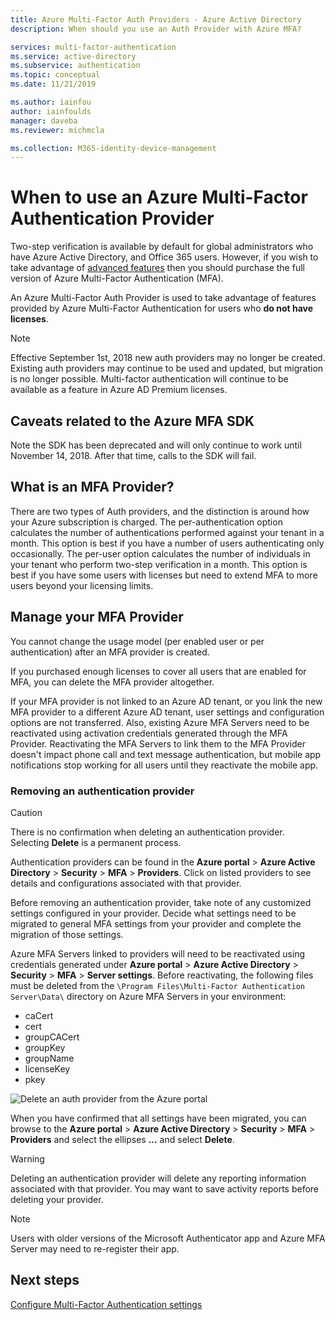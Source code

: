 ```yaml
---
title: Azure Multi-Factor Auth Providers - Azure Active Directory
description: When should you use an Auth Provider with Azure MFA?

services: multi-factor-authentication
ms.service: active-directory
ms.subservice: authentication
ms.topic: conceptual
ms.date: 11/21/2019

ms.author: iainfou
author: iainfoulds
manager: daveba
ms.reviewer: michmcla

ms.collection: M365-identity-device-management
---
```

# When to use an Azure Multi-Factor Authentication Provider

Two-step verification is available by default for global administrators who have Azure Active Directory, and Office 365 users. However, if you wish to take advantage of [advanced features](howto-mfa-mfasettings.md) then you should purchase the full version of Azure Multi-Factor Authentication (MFA).

An Azure Multi-Factor Auth Provider is used to take advantage of features provided by Azure Multi-Factor Authentication for users who **do not have licenses**.

> [!NOTE]
> Effective September 1st, 2018 new auth providers may no longer be created. Existing auth providers may continue to be used and updated, but migration is no longer possible. Multi-factor authentication will continue to be available as a feature in Azure AD Premium licenses.

## Caveats related to the Azure MFA SDK

Note the SDK has been deprecated and will only continue to work until November 14, 2018. After that time, calls to the SDK will fail.

## What is an MFA Provider?

There are two types of Auth providers, and the distinction is around how your Azure subscription is charged. The per-authentication option calculates the number of authentications performed against your tenant in a month. This option is best if you have a number of users authenticating only occasionally. The per-user option calculates the number of individuals in your tenant who perform two-step verification in a month. This option is best if you have some users with licenses but need to extend MFA to more users beyond your licensing limits.

## Manage your MFA Provider

You cannot change the usage model (per enabled user or per authentication) after an MFA provider is created.

If you purchased enough licenses to cover all users that are enabled for MFA, you can delete the MFA provider altogether.

If your MFA provider is not linked to an Azure AD tenant, or you link the new MFA provider to a different Azure AD tenant, user settings and configuration options are not transferred. Also, existing Azure MFA Servers need to be reactivated using activation credentials generated through the MFA Provider. Reactivating the MFA Servers to link them to the MFA Provider doesn't impact phone call and text message authentication, but mobile app notifications stop working for all users until they reactivate the mobile app.

### Removing an authentication provider

> [!CAUTION]
> There is no confirmation when deleting an authentication provider. Selecting **Delete** is a permanent process.

Authentication providers can be found in the **Azure portal** > **Azure Active Directory** > **Security** > **MFA** > **Providers**. Click on listed providers to see details and configurations associated with that provider.

Before removing an authentication provider, take note of any customized settings configured in your provider. Decide what settings need to be migrated to general MFA settings from your provider and complete the migration of those settings. 

Azure MFA Servers linked to providers will need to be reactivated using credentials generated under **Azure portal** > **Azure Active Directory** > **Security** > **MFA** > **Server settings**. Before reactivating, the following files must be deleted from the `\Program Files\Multi-Factor Authentication Server\Data\` directory on Azure MFA Servers in your environment:

- caCert
- cert
- groupCACert
- groupKey
- groupName
- licenseKey
- pkey

![Delete an auth provider from the Azure portal](./media/concept-mfa-authprovider/authentication-provider-removal.png)

When you have confirmed that all settings have been migrated, you can browse to the **Azure portal** > **Azure Active Directory** > **Security** > **MFA** > **Providers** and select the ellipses **...** and select **Delete**.

> [!WARNING]
> Deleting an authentication provider will delete any reporting information associated with that provider. You may want to save activity reports before deleting your provider.

> [!NOTE]
> Users with older versions of the Microsoft Authenticator app and Azure MFA Server may need to re-register their app.

## Next steps

[Configure Multi-Factor Authentication settings](howto-mfa-mfasettings.md)

